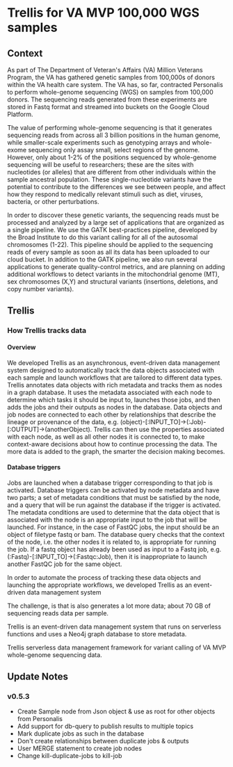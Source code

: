 # Trellis for VA MVP 100,000 WGS samples

## Context
As part of The Department of Veteran's Affairs (VA) Million Veterans Program, the VA has gathered genetic samples from 100,000s of donors within the VA health care system. The VA has, so far, contracted Personalis to perform whole-genome sequencing (WGS) on samples from 100,000 donors. The sequencing reads generated from these experiments are stored in Fastq format and streamed into buckets on the Google Cloud Platform. 

The value of performing whole-genome sequencing is that it generates sequencing reads from across all 3 billion positions in the human genome, while smaller-scale experiments such as genotyping arrays and whole-exome sequencing only assay small, select regions of the genome. However, only about 1-2% of the positions sequenced by whole-genome sequencing will be useful to researchers; these are the sites with nucleotides (or alleles) that are different from other individuals within the sample ancestral population. These single-nucleotide variants have the potential to contribute to the differences we see between people, and affect how they respond to medically relevant stimuli such as diet, viruses, bacteria, or other perturbations.

In order to discover these genetic variants, the sequencing reads must be processed and analyzed by a large set of applications that are organized as a single pipeline. We use the GATK best-practices pipeline, developed by the Broad Institute to do this variant calling for all of the autosomal chromosomes (1-22). This pipeline should be applied to the sequencing reads of every sample as soon as all its data has been uploaded to our cloud bucket. In addition to the GATK pipeline, we also run several applications to generate quality-control metrics, and are planning on adding additional workflows to detect variants in the mitochondrial genome (MT), sex chromosomes (X,Y) and structural variants (insertions, deletions, and copy number variants).

## Trellis

### How Trellis tracks data
#### Overview
We developed Trellis as an asynchronous, event-driven data management system designed to automatically track the data objects associated with each sample and launch workflows that are tailored to different data types. Trellis annotates data objects with rich metadata and tracks them as nodes in a graph database. It uses the metadata associated with each node to determine which tasks it should be input to, launches those jobs, and then adds the jobs and their outputs as nodes in the database. Data objects and job nodes are connected to each other by relationships that describe the lineage or provenance of the data, e.g. (object)-[:INPUT_TO]->(:Job)-[:OUTPUT]->(anotherObject). Trellis can then use the properties associated with each node, as well as all other nodes it is connected to, to make context-aware decisions about how to continue processing the data. The more data is added to the graph, the smarter the decision making becomes.

#### Database triggers
Jobs are launched when a database trigger corresponding to that job is activated. Database triggers can be activated by node metadata and have two parts; a set of metadata conditions that must be satisfied by the node, and a query that will be run against the database if the trigger is activated. The metadata conditions are used to determine that the data object that is associated with the node is an appropriate input to the job that will be launched. For instance, in the case of FastQC jobs, the input should be an object of filetype fastq or bam. The database query checks that the context of the node, i.e. the other nodes it is related to, is appropriate for running the job. If a fastq object has already been used as input to a Fastq job, e.g. (:Fastq)-[:INPUT_TO]->(:Fastqc:Job), then it is inappropriate to launch another FastQC job for the same object.


In order to automate the process of tracking these data objects and launching the appropriate workflows, we developed Trellis as an event-driven data management system

The challenge, is that is also generates a lot more data; about 70 GB of sequencing reads data per sample.



Trellis is an event-driven data management system that runs on serverless functions and uses a Neo4j graph database to store metadata.

Trellis serverless data management framework for variant calling of VA MVP whole-genome sequencing data.


## Update Notes
### v0.5.3
* Create Sample node from Json object & use as root for other objects from Personalis
* Add support for db-query to publish results to multiple topics
* Mark duplicate jobs as such in the database
* Don't create relationships between duplicate jobs & outputs
* User MERGE statement to create job nodes
* Change kill-duplicate-jobs to kill-job
